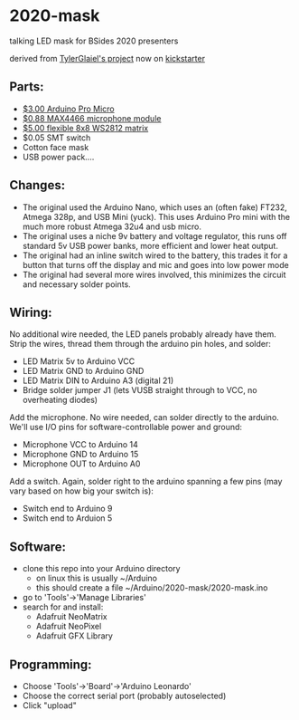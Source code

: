 # 2020-mask
talking LED mask for BSides 2020 presenters

derived from [TylerGlaiel's project](https://github.com/TylerGlaiel/voicemask/) now on [kickstarter](https://www.kickstarter.com/projects/jabbermask/jabbermask)

## Parts:
- [$3.00 Arduino Pro Micro](https://www.aliexpress.com/item/32846843498.html)
- [$0.88 MAX4466 microphone module](https://www.aliexpress.com/item/32732472453.html)
- [$5.00 flexible 8x8 WS2812 matrix](https://www.aliexpress.com/item/1000007090230.html)
- $0.05 SMT switch
- Cotton face mask
- USB power pack....

## Changes:
- The original used the Arduino Nano, which uses an (often fake) FT232, Atmega 328p, and USB Mini (yuck). This uses Arduino Pro mini with the much more robust Atmega 32u4 and usb micro.
- The original uses a niche 9v battery and voltage regulator, this runs off standard 5v USB power banks, more efficient and lower heat output.
- The original had an inline switch wired to the battery, this trades it for a button that turns off the display and mic and goes into low power mode
- The original had several more wires involved, this minimizes the circuit and necessary solder points.

## Wiring:
No additional wire needed, the LED panels probably already have them. Strip the wires, thread them through the arduino pin holes, and solder:
- LED Matrix 5v to Arduino VCC
- LED Matrix GND to Arduino GND
- LED Matrix DIN to Arduino A3 (digital 21)
- Bridge solder jumper J1 (lets VUSB straight through to VCC, no overheating diodes)

Add the microphone. No wire needed, can solder directly to the arduino. We'll use I/O pins for software-controllable power and ground:
- Microphone VCC to Arduino 14
- Microphone GND to Arduino 15
- Microphone OUT to Arduino A0

Add a switch. Again, solder right to the arduino spanning a few pins (may vary based on how big your switch is):
- Switch end to Arduino 9
- Switch end to Arduion 5

## Software:
- clone this repo into your Arduino directory
  - on linux this is usually ~/Arduino
  - this should create a file ~/Arduino/2020-mask/2020-mask.ino
- go to 'Tools'->'Manage Libraries'
- search for and install:
  - Adafruit NeoMatrix
  - Adafruit NeoPixel
  - Adafruit GFX Library

## Programming:
- Choose 'Tools'->'Board'->'Arduino Leonardo'
- Choose the correct serial port (probably autoselected)
- Click "upload"
